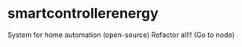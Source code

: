 smartcontrollerenergy
=====================

System for home automation (open-source)
Refactor all!! (Go to node)
